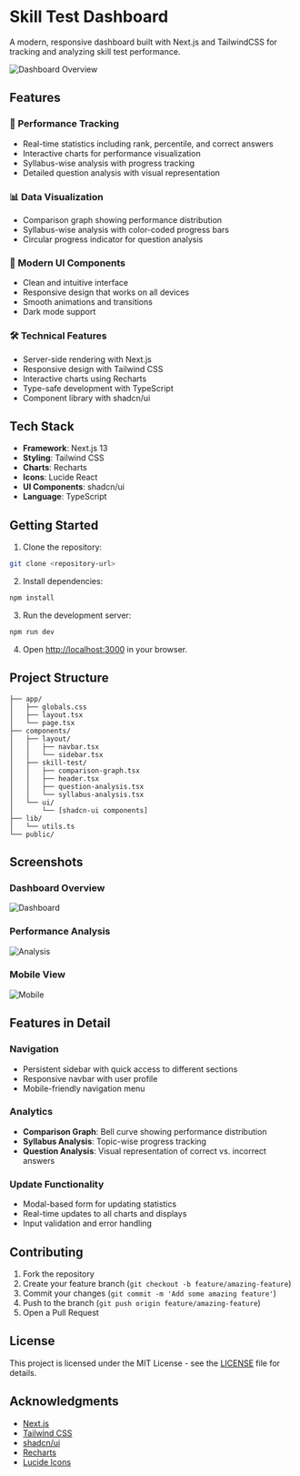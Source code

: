 # Skill Test Dashboard

A modern, responsive dashboard built with Next.js and TailwindCSS for tracking and analyzing skill test performance.

![Dashboard Overview](https://i.imgur.com/XYZ123.png)

## Features

### 🎯 Performance Tracking
- Real-time statistics including rank, percentile, and correct answers
- Interactive charts for performance visualization
- Syllabus-wise analysis with progress tracking
- Detailed question analysis with visual representation

### 📊 Data Visualization
- Comparison graph showing performance distribution
- Syllabus-wise analysis with color-coded progress bars
- Circular progress indicator for question analysis

### 🎨 Modern UI Components
- Clean and intuitive interface
- Responsive design that works on all devices
- Smooth animations and transitions
- Dark mode support

### 🛠 Technical Features
- Server-side rendering with Next.js
- Responsive design with Tailwind CSS
- Interactive charts using Recharts
- Type-safe development with TypeScript
- Component library with shadcn/ui

## Tech Stack

- **Framework**: Next.js 13
- **Styling**: Tailwind CSS
- **Charts**: Recharts
- **Icons**: Lucide React
- **UI Components**: shadcn/ui
- **Language**: TypeScript

## Getting Started

1. Clone the repository:
```bash
git clone <repository-url>
```

2. Install dependencies:
```bash
npm install
```

3. Run the development server:
```bash
npm run dev
```

4. Open [http://localhost:3000](http://localhost:3000) in your browser.

## Project Structure

```
├── app/
│   ├── globals.css
│   ├── layout.tsx
│   └── page.tsx
├── components/
│   ├── layout/
│   │   ├── navbar.tsx
│   │   └── sidebar.tsx
│   ├── skill-test/
│   │   ├── comparison-graph.tsx
│   │   ├── header.tsx
│   │   ├── question-analysis.tsx
│   │   └── syllabus-analysis.tsx
│   └── ui/
│       └── [shadcn-ui components]
├── lib/
│   └── utils.ts
└── public/
```

## Screenshots

### Dashboard Overview
![Dashboard](https://i.imgur.com/ABC456.png)

### Performance Analysis
![Analysis](https://i.imgur.com/DEF789.png)

### Mobile View
![Mobile](https://i.imgur.com/GHI101.png)

## Features in Detail

### Navigation
- Persistent sidebar with quick access to different sections
- Responsive navbar with user profile
- Mobile-friendly navigation menu

### Analytics
- **Comparison Graph**: Bell curve showing performance distribution
- **Syllabus Analysis**: Topic-wise progress tracking
- **Question Analysis**: Visual representation of correct vs. incorrect answers

### Update Functionality
- Modal-based form for updating statistics
- Real-time updates to all charts and displays
- Input validation and error handling

## Contributing

1. Fork the repository
2. Create your feature branch (`git checkout -b feature/amazing-feature`)
3. Commit your changes (`git commit -m 'Add some amazing feature'`)
4. Push to the branch (`git push origin feature/amazing-feature`)
5. Open a Pull Request

## License

This project is licensed under the MIT License - see the [LICENSE](LICENSE) file for details.

## Acknowledgments

- [Next.js](https://nextjs.org/)
- [Tailwind CSS](https://tailwindcss.com/)
- [shadcn/ui](https://ui.shadcn.com/)
- [Recharts](https://recharts.org/)
- [Lucide Icons](https://lucide.dev/)